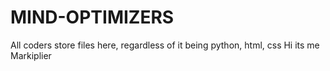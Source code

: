 # MIND-OPTIMIZERS
All coders store files here, regardless of it being python, html, css
Hi its me Markiplier
